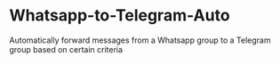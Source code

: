 # Whatsapp-to-Telegram-Auto
Automatically forward messages from a Whatsapp group to a Telegram group based on certain criteria
